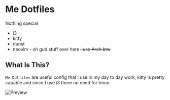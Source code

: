 # Me Dotfiles

Nothing special

- i3
- kitty
- dunst
- neovim - oh gud stuff over here
  ~~i use Arch btw~~

## What Is This?

`Me Dotfiles` are useful config that I use in my day to day work, kitty is pretty capable and since I use i3 there no need for tmux.

![Preview](https://i.imgur.com/JRqt3dt.png)
